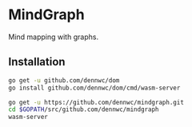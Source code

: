 # MindGraph

Mind mapping with graphs.

## Installation

```bash
go get -u github.com/dennwc/dom
go install github.com/dennwc/dom/cmd/wasm-server

go get -u https://github.com/dennwc/mindgraph.git
cd $GOPATH/src/github.com/dennwc/mindgraph
wasm-server
```
